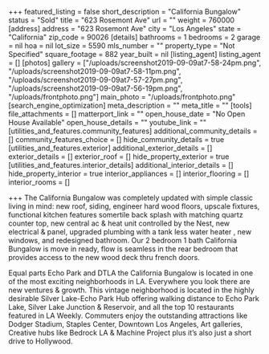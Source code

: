 +++
featured_listing = false
short_description = "California Bungalow"
status = "Sold"
title = "623 Rosemont Ave"
url = ""
weight = 760000
[address]
address = "623 Rosemont Ave"
city = "Los Angeles"
state = "California"
zip_code = 90026
[details]
bathrooms = 1
bedrooms = 2
garage = nil
hoa = nil
lot_size = 5590
mls_number = ""
property_type = "Not Specified"
square_footage = 882
year_built = nil
[listing_agent]
listing_agent = []
[photos]
gallery = ["/uploads/screenshot2019-09-09at7-58-24pm.png", "/uploads/screenshot2019-09-09at7-58-11pm.png", "/uploads/screenshot2019-09-09at7-57-27pm.png", "/uploads/screenshot2019-09-09at7-56-19pm.png", "/uploads/frontphoto.png"]
main_photo = "/uploads/frontphoto.png"
[search_engine_optimization]
meta_description = ""
meta_title = ""
[tools]
file_attachments = []
matterport_link = ""
open_house_date = "No Open House Available"
open_house_details = ""
youtube_link = ""
[utilities_and_features.community_features]
additional_community_details = []
community_features_choice = []
hide_community_details = true
[utilities_and_features.exterior]
additional_exterior_details = []
exterior_details = []
exterior_roof = []
hide_property_exterior = true
[utilities_and_features.interior_details]
additional_interior_details = []
hide_property_interior = true
interior_appliances = []
interior_flooring = []
interior_rooms = []

+++
The California Bungalow was completely updated with simple classic living in mind: new roof, siding, engineer hard wood floors, upscale fixtures, functional kitchen features somertile back splash with matching quartz counter top, new central ac & heat unit controlled by the Nest, new electrical & panel, upgraded plumbing with a tank less water heater , new windows, and redesigned bathroom. Our 2 bedroom 1 bath California Bungalow is move in ready, flow is seamless in the rear bedroom that provides access to the new wood deck thru french doors.

Equal parts Echo Park and DTLA the California Bungalow is located in one of the most exciting neighborhoods in LA. Everywhere you look there are new ventures & growth. This vintage neighborhood is located in the highly desirable Silver Lake-Echo Park Hub offering walking distance to Echo Park Lake, Silver Lake Junction & Reservoir, and all the top 10 restaurants featured in LA Weekly. Commuters enjoy the outstanding attractions like Dodger Stadium, Staples Center, Downtown Los Angeles, Art galleries, Creative hubs like Bedrock LA & Machine Project plus it’s also just a short drive to Hollywood.